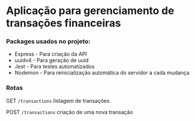 # Aplicação para gerenciamento de transações financeiras

### Packages usados no projeto:

- Express - Para criação da API
- uuidv4 - Para geração de uuid
- Jest - Para testes automatizados
- Nodemon - Para reinicialização automática do servidor a cada mudança

### Rotas

GET `/transactions` listagem de transações

POST `/transactions` criação de uma nova transação
